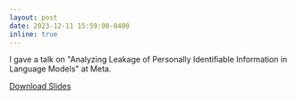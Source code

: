 ```yaml
---
layout: post
date: 2023-12-11 15:59:00-0400
inline: true
---
```


I gave a talk on "Analyzing Leakage of Personally Identifiable Information in Language Models"  at Meta.

<a href="/assets/pdf/[Meta] Analyzing PII Leakage.pdf" target="_blank" rel="noopener noreferrer" class="float-right">Download Slides</a>




